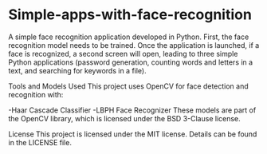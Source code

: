 # Simple-apps-with-face-recognition
A simple face recognition application developed in Python. First, the face recognition model needs to be trained. Once the application is launched, if a face is recognized, a second screen will open, leading to three simple Python applications (password generation, counting words and letters in a text, and searching for keywords in a file).

Tools and Models Used
This project uses OpenCV for face detection and recognition with:

-Haar Cascade Classifier
-LBPH Face Recognizer
These models are part of the OpenCV library, which is licensed under the BSD 3-Clause license.

License
This project is licensed under the MIT license. Details can be found in the LICENSE file.
